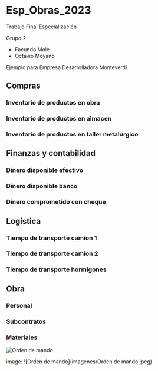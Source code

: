 # Esp_Obras_2023

Trabajo Final Especialización 

Grupo 2

* Facundo Mole
* Octavio Moyano

Ejemplo para Empresa Desarrolladora Monteverdi

## Compras ##
### Inventario de productos en obra ###
### Inventario de productos en almacen ###
### Inventario de productos en taller metalurgico ###

## Finanzas y contabilidad ##
### Dinero disponible efectivo ###
### Dinero disponible banco ###
### Dinero comprometido con cheque  ###

## Logística ##
### Tiempo de transporte camion 1 ###
### Tiempo de transporte camion 2 ###
### Tiempo de transporte hormigones ###

## Obra ##
### Personal ###

### Subcontratos ###
### Materiales ###

![Orden de mando](https://github.com/octamoyano/Esp_Obras_2023/assets/149723224/4baa9425-5338-47fb-b143-a4e7274a8f35)


image: ![Orden de mando](imagenes/Orden de mando.jpeg) 
